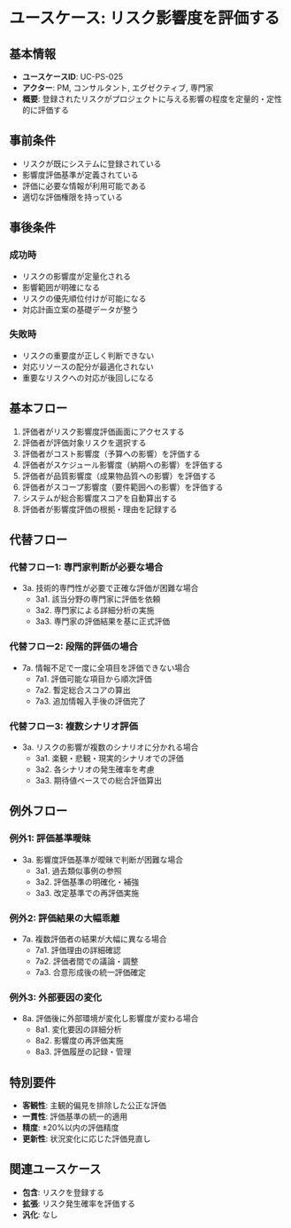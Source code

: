 # ユースケース: リスク影響度を評価する

## 基本情報
- **ユースケースID**: UC-PS-025
- **アクター**: PM, コンサルタント, エグゼクティブ, 専門家
- **概要**: 登録されたリスクがプロジェクトに与える影響の程度を定量的・定性的に評価する

## 事前条件
- リスクが既にシステムに登録されている
- 影響度評価基準が定義されている
- 評価に必要な情報が利用可能である
- 適切な評価権限を持っている

## 事後条件
### 成功時
- リスクの影響度が定量化される
- 影響範囲が明確になる
- リスクの優先順位付けが可能になる
- 対応計画立案の基礎データが整う

### 失敗時
- リスクの重要度が正しく判断できない
- 対応リソースの配分が最適化されない
- 重要なリスクへの対応が後回しになる

## 基本フロー
1. 評価者がリスク影響度評価画面にアクセスする
2. 評価者が評価対象リスクを選択する
3. 評価者がコスト影響度（予算への影響）を評価する
4. 評価者がスケジュール影響度（納期への影響）を評価する
5. 評価者が品質影響度（成果物品質への影響）を評価する
6. 評価者がスコープ影響度（要件範囲への影響）を評価する
7. システムが総合影響度スコアを自動算出する
8. 評価者が影響度評価の根拠・理由を記録する

## 代替フロー
### 代替フロー1: 専門家判断が必要な場合
- 3a. 技術的専門性が必要で正確な評価が困難な場合
  - 3a1. 該当分野の専門家に評価を依頼
  - 3a2. 専門家による詳細分析の実施
  - 3a3. 専門家の評価結果を基に正式評価

### 代替フロー2: 段階的評価の場合
- 7a. 情報不足で一度に全項目を評価できない場合
  - 7a1. 評価可能な項目から順次評価
  - 7a2. 暫定総合スコアの算出
  - 7a3. 追加情報入手後の評価完了

### 代替フロー3: 複数シナリオ評価
- 3a. リスクの影響が複数のシナリオに分かれる場合
  - 3a1. 楽観・悲観・現実的シナリオでの評価
  - 3a2. 各シナリオの発生確率を考慮
  - 3a3. 期待値ベースでの総合評価算出

## 例外フロー
### 例外1: 評価基準曖昧
- 3a. 影響度評価基準が曖昧で判断が困難な場合
  - 3a1. 過去類似事例の参照
  - 3a2. 評価基準の明確化・補強
  - 3a3. 改定基準での再評価実施

### 例外2: 評価結果の大幅乖離
- 7a. 複数評価者の結果が大幅に異なる場合
  - 7a1. 評価理由の詳細確認
  - 7a2. 評価者間での議論・調整
  - 7a3. 合意形成後の統一評価確定

### 例外3: 外部要因の変化
- 8a. 評価後に外部環境が変化し影響度が変わる場合
  - 8a1. 変化要因の詳細分析
  - 8a2. 影響度の再評価実施
  - 8a3. 評価履歴の記録・管理

## 特別要件
- **客観性**: 主観的偏見を排除した公正な評価
- **一貫性**: 評価基準の統一的適用
- **精度**: ±20%以内の評価精度
- **更新性**: 状況変化に応じた評価見直し

## 関連ユースケース
- **包含**: リスクを登録する
- **拡張**: リスク発生確率を評価する
- **汎化**: なし